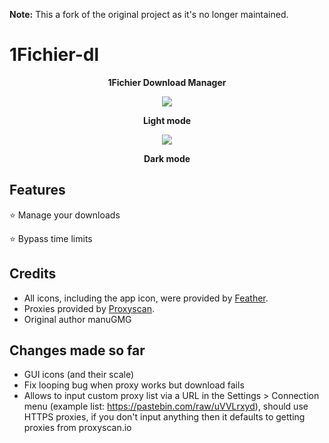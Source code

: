 **Note:**
This a fork of the original project as it's no longer maintained.

# 1Fichier-dl
<p align="center">
  <b>1Fichier Download Manager</b>
</p>

<p align="center">
  <img src="https://raw.githubusercontent.com/Leinad4Mind/1fichier-dl/main/Screenshot_Light.png"></img>
</p>

<p align="center">
  <b>Light mode</b>

<p align="center">
  <img src="https://raw.githubusercontent.com/Leinad4Mind/1fichier-dl/main/Screenshot_Dark.png"></img>
</p>

<p align="center">
  <b>Dark mode</b>

## Features
⭐ Manage your downloads

⭐ Bypass time limits

## Credits
* All icons, including the app icon, were provided by [Feather](https://feathericons.com/).
* Proxies provided by [Proxyscan](https://www.proxyscan.io/).
* Original author manuGMG

## Changes made so far 
 - GUI icons (and their scale)
 - Fix looping bug when proxy works but download fails
 - Allows to input custom proxy list via a URL in the Settings > Connection menu (example list: https://pastebin.com/raw/uVVLrxyd), should use HTTPS proxies, if you don't input anything then it defaults to getting proxies from proxyscan.io
